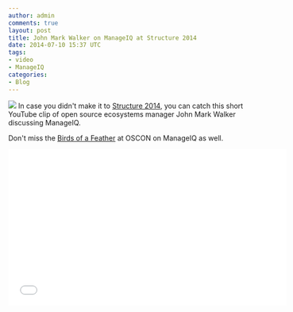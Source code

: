 ```yaml
---
author: admin
comments: true
layout: post
title: John Mark Walker on ManageIQ at Structure 2014
date: 2014-07-10 15:37 UTC
tags:
- video
- ManageIQ
categories:
- Blog
---
```

<img src="http://community.redhat.com/images/blog/manageiq-vertical.png"> In case you didn't make it to [Structure 2014](http://events.gigaom.com/structure-2014/), you can catch this short YouTube clip of open source ecosystems manager John Mark Walker discussing ManageIQ. 

Don't miss the [Birds of a Feather](http://community.redhat.com/blog/2014/07/manageiq-birds-of-a-feather-at-oscon/) at OSCON on ManageIQ as well. 

<iframe width="560" height="315" src="//www.youtube.com/embed/m-2yadoHTzE" frameborder="0" allowfullscreen></iframe>
